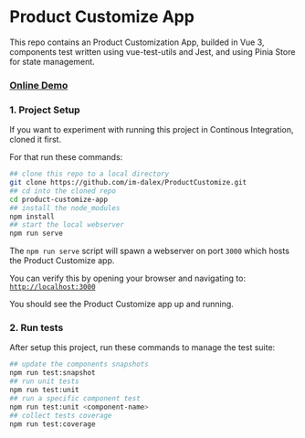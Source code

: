# Product Customize App

This repo contains an Product Customization App, builded in Vue 3, components test written using vue-test-utils and Jest, and using Pinia Store for state management.

### [Online Demo](https://product-customize.vercel.app/)

### 1. Project Setup

If you want to experiment with running this project in Continous Integration, cloned it first.

For that run these commands:

```bash
## clone this repo to a local directory
git clone https://github.com/im-dalex/ProductCustomize.git
## cd into the cloned repo
cd product-customize-app
## install the node_modules
npm install
## start the local webserver
npm run serve
```

The `npm run serve` script will spawn a webserver on port `3000` which hosts the Product Customize app.

You can verify this by opening your browser and navigating to: [`http://localhost:3000`](http://localhost:3000)

You should see the Product Customize app up and running.

### 2. Run tests

After setup this project, run these commands to manage the test suite:

```bash
## update the components snapshots
npm run test:snapshot
## run unit tests
npm run test:unit
## run a specific component test
npm run test:unit <component-name>
## collect tests coverage
npm run test:coverage
```
